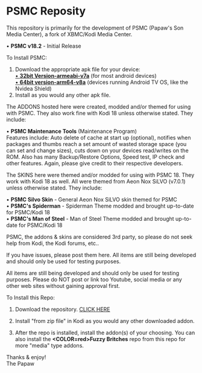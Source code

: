 # PSMC Reposity

This repository is primarily for the development of PSMC (Papaw's Son Media Center), a fork of XBMC/Kodi Media Center. 

• <B>PSMC v18.2</B> - Initial Release

To Install PSMC:
1. Download the appropriate apk file for your device:<br>
<a href="https://github.com/ThePapaw/psmc/blob/master/_PSMC%20APK%20Files/psmc-18.2-armeabi-v7a.apk?raw=true">• <B>32bit Version-armeabi-v7a</B></a> (for most android devices)<br>
<a href="https://github.com/ThePapaw/psmc/blob/master/_PSMC%20APK%20Files/psmc-18.2-arm64-v8a.apk?raw=true">• <B>64bit version-arm64-v8a</B></a>  (devices running Android TV OS, like the Nvidea Shield)
2. Install as you would any other apk file.


The ADDONS hosted here were created, modded and/or themed for using with PSMC. They also work fine with Kodi 18 unless otherwise stated. They include:

• <B>PSMC Maintenance Tools</B> (Maintenance Program)<BR>
Features include: Auto delete of cache at start up (optional), notifies when packages and thumbs reach a set amount of wasted storage space (you can set and change sizes), cuts down on your devices read/writes on the ROM. Also has many Backup/Restore Options, Speed test, IP check and other features. Again, please give credit to their respective developers.

The SKINS here were themed and/or modded for using with PSMC 18. They work with Kodi 18 as well. All were themed from Aeon Nox SiLVO (v7.0.1) unless otherwise stated. They include:

• <B>PSMC Silvo Skin</B> - General Aeon Nox SiLVO skin themed for PSMC<BR>
• <B>PSMC's Spiderman</B> - Spiderman Theme modded and brought up-to-date for PSMC/Kodi 18<BR>
• <B>PSMC's Man of Steel</B> - Man of Steel Theme modded and brought up-to-date for PSMC/Kodi 18

PSMC, the addons & skins are considered 3rd party, so please do not seek help from Kodi, the Kodi forums, etc..

If you have issues, please post them here. All items are still being developed and should only be used for testing purposes.

All items are still being developed and should only be used for testing purposes. Please do NOT post or link too Youtube, social media or any other web sites without gaining approval first.

  
To Install this Repo:
1. Download the repository. <a href="https://github.com/ThePapaw/psmc/blob/master/_zips/repository.psmc/repository.psmc-1.0.9.zip?raw=true">CLICK HERE</a>

2. Install "from zip file" in Kodi as you would any other downloaded addon.

3. After the repo is installed, install the addon(s) of your choosing. You can also install the <B><COLOR=red>Fuzzy Britches</COLOR></B> repo from this repo for more "media" type addons.


Thanks & enjoy!<BR>
	The Papaw
